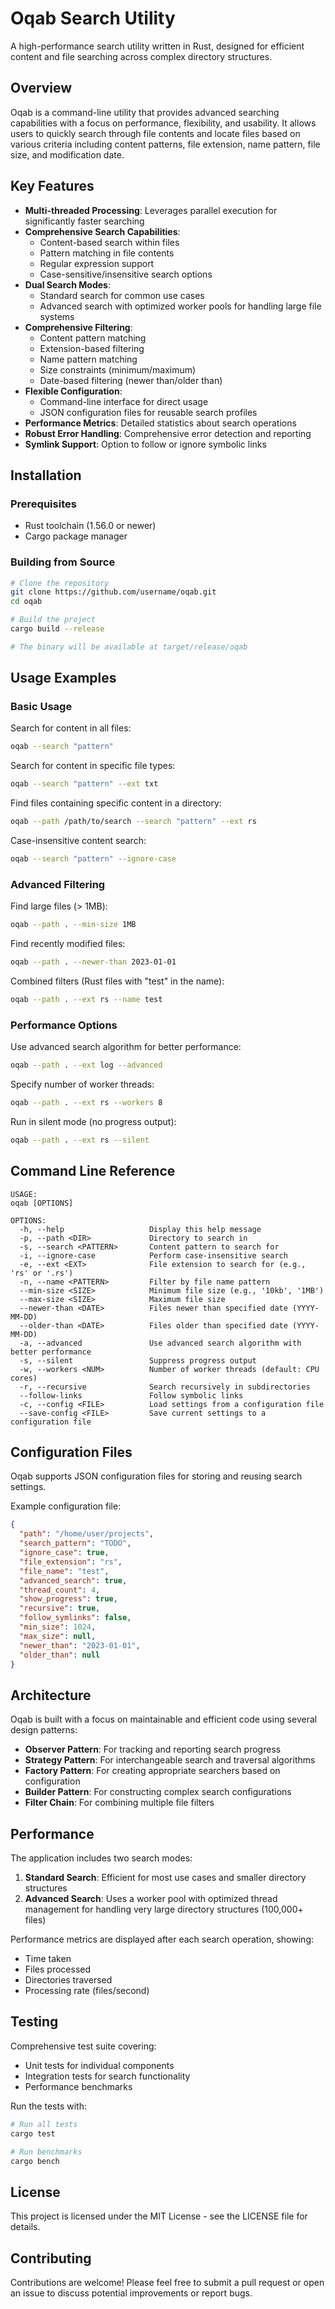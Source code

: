 # Oqab Search Utility

A high-performance search utility written in Rust, designed for efficient content and file searching across complex directory structures.

## Overview

Oqab is a command-line utility that provides advanced searching capabilities with a focus on performance, flexibility, and usability. It allows users to quickly search through file contents and locate files based on various criteria including content patterns, file extension, name pattern, file size, and modification date.

## Key Features

- **Multi-threaded Processing**: Leverages parallel execution for significantly faster searching
- **Comprehensive Search Capabilities**:
  - Content-based search within files
  - Pattern matching in file contents
  - Regular expression support
  - Case-sensitive/insensitive search options
- **Dual Search Modes**:
  - Standard search for common use cases
  - Advanced search with optimized worker pools for handling large file systems
- **Comprehensive Filtering**:
  - Content pattern matching
  - Extension-based filtering
  - Name pattern matching
  - Size constraints (minimum/maximum)
  - Date-based filtering (newer than/older than)
- **Flexible Configuration**:
  - Command-line interface for direct usage
  - JSON configuration files for reusable search profiles
- **Performance Metrics**: Detailed statistics about search operations
- **Robust Error Handling**: Comprehensive error detection and reporting
- **Symlink Support**: Option to follow or ignore symbolic links

## Installation

### Prerequisites

- Rust toolchain (1.56.0 or newer)
- Cargo package manager

### Building from Source

```bash
# Clone the repository
git clone https://github.com/username/oqab.git
cd oqab

# Build the project
cargo build --release

# The binary will be available at target/release/oqab
```

## Usage Examples

### Basic Usage

Search for content in all files:
```bash
oqab --search "pattern"
```

Search for content in specific file types:
```bash
oqab --search "pattern" --ext txt
```

Find files containing specific content in a directory:
```bash
oqab --path /path/to/search --search "pattern" --ext rs
```

Case-insensitive content search:
```bash
oqab --search "pattern" --ignore-case
```

### Advanced Filtering

Find large files (> 1MB):
```bash
oqab --path . --min-size 1MB
```

Find recently modified files:
```bash
oqab --path . --newer-than 2023-01-01
```

Combined filters (Rust files with "test" in the name):
```bash
oqab --path . --ext rs --name test
```

### Performance Options

Use advanced search algorithm for better performance:
```bash
oqab --path . --ext log --advanced
```

Specify number of worker threads:
```bash
oqab --path . --ext rs --workers 8
```

Run in silent mode (no progress output):
```bash
oqab --path . --ext rs --silent
```

## Command Line Reference

```
USAGE:
oqab [OPTIONS]

OPTIONS:
  -h, --help                   Display this help message
  -p, --path <DIR>             Directory to search in
  -s, --search <PATTERN>       Content pattern to search for
  -i, --ignore-case            Perform case-insensitive search
  -e, --ext <EXT>              File extension to search for (e.g., 'rs' or '.rs')
  -n, --name <PATTERN>         Filter by file name pattern
  --min-size <SIZE>            Minimum file size (e.g., '10kb', '1MB')
  --max-size <SIZE>            Maximum file size
  --newer-than <DATE>          Files newer than specified date (YYYY-MM-DD)
  --older-than <DATE>          Files older than specified date (YYYY-MM-DD)
  -a, --advanced               Use advanced search algorithm with better performance
  -s, --silent                 Suppress progress output
  -w, --workers <NUM>          Number of worker threads (default: CPU cores)
  -r, --recursive              Search recursively in subdirectories
  --follow-links               Follow symbolic links
  -c, --config <FILE>          Load settings from a configuration file
  --save-config <FILE>         Save current settings to a configuration file
```

## Configuration Files

Oqab supports JSON configuration files for storing and reusing search settings.

Example configuration file:
```json
{
  "path": "/home/user/projects",
  "search_pattern": "TODO",
  "ignore_case": true,
  "file_extension": "rs",
  "file_name": "test",
  "advanced_search": true,
  "thread_count": 4,
  "show_progress": true,
  "recursive": true,
  "follow_symlinks": false,
  "min_size": 1024,
  "max_size": null,
  "newer_than": "2023-01-01",
  "older_than": null
}
```

## Architecture

Oqab is built with a focus on maintainable and efficient code using several design patterns:

- **Observer Pattern**: For tracking and reporting search progress
- **Strategy Pattern**: For interchangeable search and traversal algorithms
- **Factory Pattern**: For creating appropriate searchers based on configuration
- **Builder Pattern**: For constructing complex search configurations
- **Filter Chain**: For combining multiple file filters

## Performance

The application includes two search modes:

1. **Standard Search**: Efficient for most use cases and smaller directory structures
2. **Advanced Search**: Uses a worker pool with optimized thread management for handling very large directory structures (100,000+ files)

Performance metrics are displayed after each search operation, showing:
- Time taken
- Files processed
- Directories traversed
- Processing rate (files/second)

## Testing

Comprehensive test suite covering:
- Unit tests for individual components
- Integration tests for search functionality
- Performance benchmarks

Run the tests with:
```bash
# Run all tests
cargo test

# Run benchmarks
cargo bench
```

## License

This project is licensed under the MIT License - see the LICENSE file for details.

## Contributing

Contributions are welcome! Please feel free to submit a pull request or open an issue to discuss potential improvements or report bugs. 